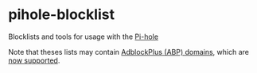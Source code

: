 # pihole-blocklist
Blocklists and tools for usage with the [Pi-hole](https://pi-hole.net/)

Note that theses lists may contain [AdblockPlus (ABP) domains](https://adblockplus.org/filter-cheatsheet#blocking2), which are [now supported](https://github.com/pi-hole/FTL/pull/1532).